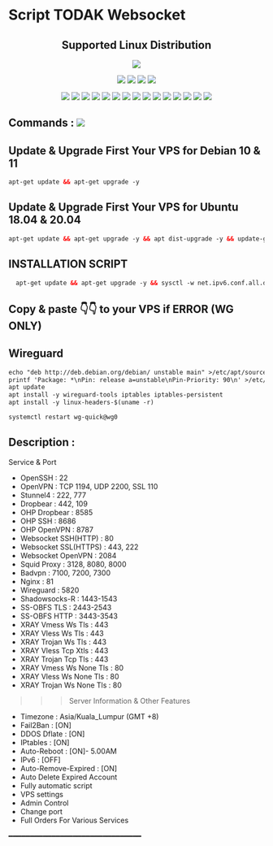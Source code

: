 # Script TODAK Websocket


<h2 align="center"> Supported Linux Distribution</h2>
<p align="center"><img src="https://d33wubrfki0l68.cloudfront.net/5911c43be3b1da526ed609e9c55783d9d0f6b066/9858b/assets/img/debian-ubuntu-hover.png"></p>
<p align="center"><img src="https://img.shields.io/static/v1?style=for-the-badge&logo=debian&label=Debian%2010&message=Buster&color=blue"> <img src="https://img.shields.io/static/v1?style=for-the-badge&logo=debian&label=Debian%2011&message=Bullseye&color=blue"> <img src="https://img.shields.io/static/v1?style=for-the-badge&logo=ubuntu&label=Ubuntu%2018&message=18.04 LTS&color=blue"> <img src="https://img.shields.io/static/v1?style=for-the-badge&logo=ubuntu&label=Ubuntu%2020&message=20.04 LTS&color=blue"></p>

<p align="center"><img src="https://img.shields.io/badge/Service-OpenSSH-success.svg"> <img src="https://img.shields.io/badge/Service-Dropbear-success.svg">  <img src="https://img.shields.io/badge/Service-Websocket-success.svg"> <img src="https://img.shields.io/badge/Service-BadVPN-success.svg">  <img src="https://img.shields.io/badge/Service-Stunnel-success.svg">  <img src="https://img.shields.io/badge/Service-OpenVPN-success.svg">  <img src="https://img.shields.io/badge/Service-Squid3-success.svg">  <img   src="https://img.shields.io/badge/Service-Webmin-success.svg">  <img src="https://img.shields.io/badge/Service-OHP-success.svg">  <img
src="https://img.shields.io/badge/Service-Xray-success.svg">  <img src= "https://img.shields.io/badge/Service-SSR-success.svg">  <img src="https://img.shields.io/badge/Service-Trojan Go-success.svg"> <img src="https://img.shields.io/badge/Service-Trojan-success.svg"> <img src="https://img.shields.io/badge/Service-WireGuard-success.svg"> <img src="https://img.shields.io/badge/Service-Shadowsocks-success.svg">

## Commands : <img src="https://img.shields.io/static/v1?style=for-the-badge&logo=powershell&label=Shell&message=Bash%20Script&color=lightgray">

## Update & Upgrade First Your VPS for Debian 10 & 11

  ```html
  apt-get update && apt-get upgrade -y 

  ```

## Update & Upgrade First Your VPS for Ubuntu 18.04 & 20.04

  ```html
  apt-get update && apt-get upgrade -y && apt dist-upgrade -y && update-grub && sleep 2 && reboot

  ```
 
## INSTALLATION SCRIPT

  ```html
    apt-get update && apt-get upgrade -y && sysctl -w net.ipv6.conf.all.disable_ipv6=1 && sysctl -w net.ipv6.conf.default.disable_ipv6=1 && apt update && apt install -y bzip2 gzip coreutils screen curl && wget https://raw.githubusercontent.com/apih46/todak/main/setup.sh && chmod +x setup.sh && sed -i -e 's/\r$//' setup.sh && screen -S setup ./setup.sh

  ```
 
 ## Copy & paste 👇👇 to your VPS if ERROR (WG ONLY)
 ## Wireguard

  ```html
  echo "deb http://deb.debian.org/debian/ unstable main" >/etc/apt/sources.list.d/unstable.list
printf 'Package: *\nPin: release a=unstable\nPin-Priority: 90\n' >/etc/apt/preferences.d/limit-unstable
apt update
apt install -y wireguard-tools iptables iptables-persistent
apt install -y linux-headers-$(uname -r)
 
  ```
 
   ```html
systemctl restart wg-quick@wg0

  ```

## Description :

  Service & Port

  - OpenSSH                 : 22
  - OpenVPN                 : TCP 1194, UDP 2200, SSL 110
  - Stunnel4                : 222, 777
  - Dropbear                : 442, 109
  - OHP Dropbear            : 8585
  - OHP SSH                 : 8686
  - OHP OpenVPN             : 8787
  - Websocket SSH(HTTP)     : 80
  - Websocket SSL(HTTPS)    : 443, 222
  - Websocket OpenVPN       : 2084
  - Squid Proxy             : 3128, 8080, 8000
  - Badvpn                  : 7100, 7200, 7300
  - Nginx                   : 81
  - Wireguard               : 5820
  - Shadowsocks-R           : 1443-1543
  - SS-OBFS TLS             : 2443-2543
  - SS-OBFS HTTP            : 3443-3543
  - XRAY Vmess Ws Tls       : 443
  - XRAY Vless Ws Tls       : 443
  - XRAY Trojan Ws Tls      : 443
  - XRAY Vless Tcp Xtls     : 443
  - XRAY Trojan Tcp Tls     : 443
  - XRAY Vmess Ws None Tls  : 80
  - XRAY Vless Ws None Tls  : 80
  - XRAY Trojan Ws None Tls : 80

 >>> Server Information & Other Features
   - Timezone                 : Asia/Kuala_Lumpur (GMT +8)
   - Fail2Ban                 : [ON]
   - DDOS Dflate              : [ON]
   - IPtables                 : [ON]
   - Auto-Reboot              : [ON]- 5.00AM
   - IPv6                     : [OFF]
   - Auto-Remove-Expired      : [ON]
   - Auto Delete Expired Account
   - Fully automatic script
   - VPS settings
   - Admin Control
   - Change port
   - Full Orders For Various Services

━━━━━━━━━━━━━━━━━━━━━━━━━━━━━━━

